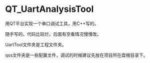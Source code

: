 # QT_UartAnalysisTool

用QT平台实现一个串口调试工具，用C++写的。

随手写的，代码比较烂，后面有空看情况慢慢改。

UartTool文件夹是工程文件夹。

qss文件夹是一些配置文件，调试的时候建议先放在项目所在盘根目录下。
